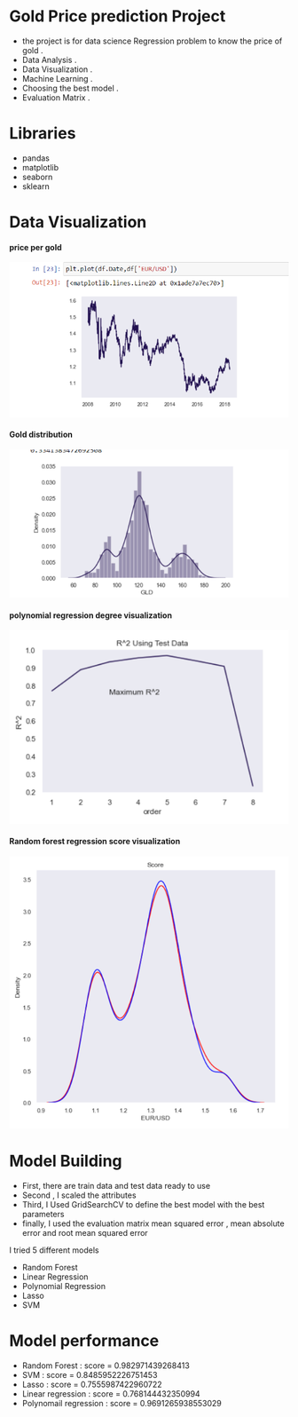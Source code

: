 # Gold Price prediction Project
* the project is for data science Regression problem to know the price of gold .
* Data Analysis .
* Data Visualization .
* Machine Learning .
* Choosing the best model . 
* Evaluation Matrix .

# Libraries
* pandas  
* matplotlib 
* seaborn 
* sklearn

# Data Visualization
#### price per gold 
![](https://github.com/AhmedKKhalid/Gold-Price/blob/main/Screenshot/1.PNG)
#### Gold distribution
![](https://github.com/AhmedKKhalid/Gold-Price/blob/main/Screenshot/2.PNG) 
#### polynomial regression degree visualization
![](https://github.com/AhmedKKhalid/Gold-Price/blob/main/Screenshot/3.PNG) 
#### Random forest regression score visualization
![](https://github.com/AhmedKKhalid/Gold-Price/blob/main/Screenshot/4.PNG)

# Model Building
* First, there are train data and test data ready to use 
* Second , I scaled the attributes 
* Third, I Used GridSearchCV to define the best model with the best parameters 
* finally, I used the evaluation matrix mean squared error , mean absolute error and root mean squared error

I tried 5 different models 
 * Random Forest 
 * Linear Regression
 * Polynomial Regression
 * Lasso
 * SVM

# Model performance 
 * Random Forest : score = 0.982971439268413
 * SVM : score = 0.8485952226751453
 * Lasso : score = 0.7555987422960722
 * Linear regression : score = 0.768144432350994
 * Polynomail regression : score = 0.9691265938553029


